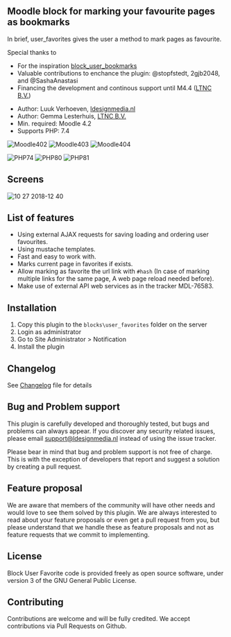 ## Moodle block for marking your favourite pages as bookmarks

In brief, user_favorites gives the user a method to mark pages as favourite.

Special thanks to
- For the inspiration [block_user_bookmarks](https://moodle.org/plugins/block_user_bookmarks)
- Valuable contributions to enchance the plugin: @stopfstedt, 2gjb2048, and @SashaAnastasi 
- Financing the development and continous support until M4.4 ([LTNC B.V.](https://ltnc.nl/))

* Author: Luuk Verhoeven, [ldesignmedia.nl](https://ldesignmedia.nl/)
* Author: Gemma Lesterhuis, [LTNC B.V.](https://ltnc.nl/)
* Min. required: Moodle 4.2
* Supports PHP:  7.4

![Moodle402](https://img.shields.io/badge/moodle-4.2-brightgreen.svg)
![Moodle403](https://img.shields.io/badge/moodle-4.3-brightgreen.svg)
![Moodle404](https://img.shields.io/badge/moodle-4.4-brightgreen.svg)

![PHP74](https://img.shields.io/badge/php-7.4-teal.svg)
![PHP80](https://img.shields.io/badge/php-8.0-teal.svg)
![PHP81](https://img.shields.io/badge/php-8.1-teal.svg)

## Screens
![10 27 2018-12 40](https://github.com/Lesterhuis-Training-en-Consultancy/moodle-block-user_favorites/assets/995760/2f2c2157-dbfa-4a17-9c5b-cd77ba55070c)

## List of features
- Using external AJAX requests for saving loading and ordering user favourites.
- Using mustache templates.
- Fast and easy to work with.
- Marks current page in favorites if exists.
- Allow marking as favorite the url link with `#hash` (In case of marking multiple links for the same page, A web page reload needed before).
- Make use of external API web services as in the tracker MDL-76583.

## Installation

1. Copy this plugin to the `blocks\user_favorites` folder on the server
2. Login as administrator
3. Go to Site Administrator > Notification
4. Install the plugin


## Changelog

See [Changelog](CHANGELOG.md) file for details

## Bug and Problem support

This plugin is carefully developed and thoroughly tested, but bugs and problems can always appear.
If you discover any security related issues, please email [support@ldesignmedia.nl](mailto:support@ldesignmedia.nl) instead of using the issue tracker.

Please bear in mind that bug and problem support is not free of charge. This is with the exception of developers that report and suggest a solution by creating a pull request. 

## Feature proposal
We are aware that members of the community will have other needs and would love to see them solved by this plugin. We are always interested to read about your feature proposals or even get a pull request from you, but please understand that we handle these as feature proposals and not as feature requests that we commit to implementing.

## License

Block User Favorite code is provided freely as open source software, under version 3 of the GNU General Public License.

## Contributing

Contributions are welcome and will be fully credited. We accept contributions via Pull Requests on Github.
